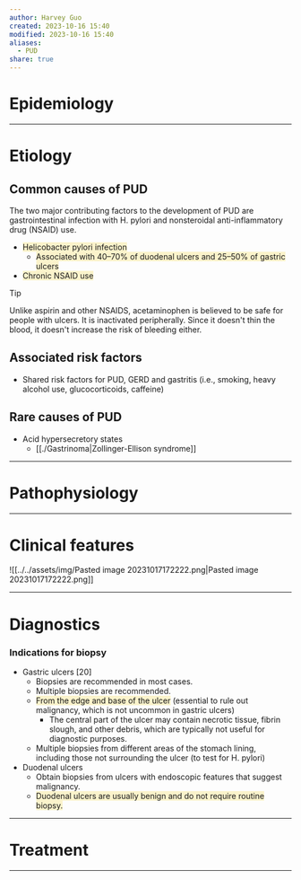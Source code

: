 ```yaml
---
author: Harvey Guo
created: 2023-10-16 15:40
modified: 2023-10-16 15:40
aliases:
  - PUD
share: true
---
```


# Epidemiology


---
# Etiology
## Common causes of PUD
The two major contributing factors to the development of PUD are gastrointestinal infection with H. pylori and nonsteroidal anti-inflammatory drug (NSAID) use.
- <span style="background:rgba(240, 200, 0, 0.2)">Helicobacter pylori infection</span>
	- <span style="background:rgba(240, 200, 0, 0.2)">Associated with 40–70% of duodenal ulcers and 25–50% of gastric ulcers</span>
- <span style="background:rgba(240, 200, 0, 0.2)">Chronic NSAID use</span>
>[!tip] 
>Unlike aspirin and other NSAIDS, acetaminophen is believed to be safe for people with ulcers. It is inactivated peripherally. Since it doesn't thin the blood, it doesn't increase the risk of bleeding either.
## Associated risk factors
- Shared risk factors for PUD, GERD and gastritis (i.e., smoking, heavy alcohol use, glucocorticoids, caffeine)
## Rare causes of PUD
- Acid hypersecretory states
	- [[./Gastrinoma|Zollinger-Ellison syndrome]]

---
# Pathophysiology


---
# Clinical features
![[../../assets/img/Pasted image 20231017172222.png|Pasted image 20231017172222.png]]

---
# Diagnostics
### Indications for biopsy
- Gastric ulcers [20]
	- Biopsies are recommended in most cases. 
	- Multiple biopsies are recommended.
	- <span style="background:rgba(240, 200, 0, 0.2)">From the edge and base of the ulcer</span> (essential to rule out malignancy, which is not uncommon in gastric ulcers)
		- The central part of the ulcer may contain necrotic tissue, fibrin slough, and other debris, which are typically not useful for diagnostic purposes.
	- Multiple biopsies from different areas of the stomach lining, including those not surrounding the ulcer (to test for H. pylori)
- Duodenal ulcers
	- Obtain biopsies from ulcers with endoscopic features that suggest malignancy.
	- <span style="background:rgba(240, 200, 0, 0.2)">Duodenal ulcers are usually benign and do not require routine biopsy.</span>

---
# Treatment


---
